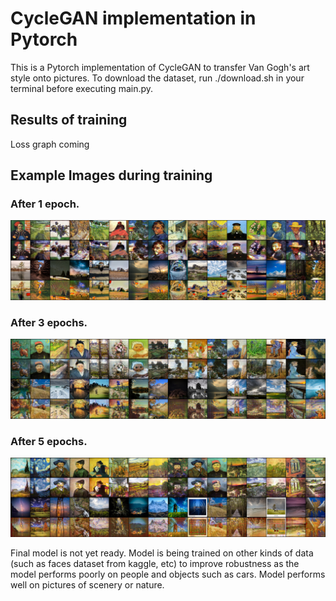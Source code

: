 # CycleGAN implementation in Pytorch

This is a Pytorch implementation of CycleGAN to transfer Van Gogh's art style onto pictures.
To download the dataset, run ./download.sh in your terminal before executing main.py.

## Results of training

Loss graph coming

## Example Images during training

### After 1 epoch.
![After 1 epoch](.\outputs\900.png)

### After 3 epochs. 

![After 3 epochs](.\outputs\4000.png)

### After 5 epochs. 
![After 5 epochs](.\outputs\5300.png)

Final model is not yet ready. Model is being trained on other kinds of data (such as faces dataset from kaggle, etc) to improve robustness as the model performs poorly on people and objects such as cars. Model performs well on pictures of scenery or nature.
